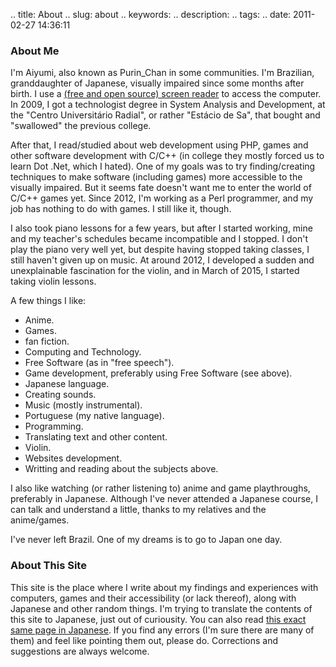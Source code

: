 .. title: About
.. slug: about
.. keywords: 
.. description: 
.. tags: 
.. date: 2011-02-27 14:36:11

### About Me ###

I'm Aiyumi, also known as Purin_Chan in some communities. I'm Brazilian, granddaughter of Japanese, visually impaired since some months after birth. I use a [(free and open source) screen reader][orca] to access the computer. In 2009, I got a technologist degree in System Analysis and Development, at the "Centro Universitário Radial", or rather "Estácio de Sa", that bought and "swallowed" the previous college.

After that, I read/studied about web development using PHP, games and other software development with C/C++ (in college they mostly forced us to learn Dot .Net, which I hated). One of my goals was to try finding/creating techniques to make software (including games) more accessible to the visually impaired. But it seems fate doesn't want me to enter the world of C/C++ games yet. Since 2012, I'm working as a Perl programmer, and my job has nothing to do with games. I still like it, though.

I also took piano lessons for a few years, but after I started working, mine and my teacher's schedules became incompatible and I stopped. I don't play the piano very well yet, but despite having stopped taking classes, I still haven't given up on music. At around 2012, I developed a sudden and unexplainable fascination for the violin, and in March of 2015, I started taking violin lessons.

A few things I like:

- Anime.
- Games.
- fan fiction.
- Computing and Technology.
- Free Software (as in "free speech").
- Game development, preferably using Free Software (see above).
- Japanese language.
- Creating sounds.
- Music (mostly instrumental).
- Portuguese (my native language).
- Programming.
- Translating text and other content.
- Violin.
- Websites development.
- Writting and reading about the subjects above.

I also like watching (or rather listening to) anime and game playthroughs, preferably in Japanese. Although I've never attended a Japanese course, I can talk and understand a little, thanks to my relatives and the anime/games.

I've never left Brazil. One of my dreams is to go to Japan one day.

### About This Site ###

This site is the place where I write about my findings and experiences with computers, games and their accessibility (or lack thereof), along with Japanese and other random things. I'm trying to translate the contents of this site to Japanese, just out of curiousity. You can also read [this exact same page in Japanese][jabout]. If you find any errors (I'm sure there are many of them) and feel like pointing them out, please do. Corrections and suggestions are always welcome.

[orca]: https://wiki.gnome.org/Projects/Orca
[jabout]: ja/about
